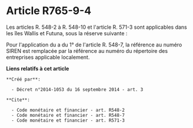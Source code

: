 # Article R765-9-4

Les articles R. 548-2 à R. 548-10 et l'article R. 571-3 sont applicables dans les îles Wallis et Futuna, sous la réserve
suivante : 

Pour l'application du a du 1° de l'article R. 548-7, la référence au numéro SIREN est remplacée par la référence au numéro du
répertoire des entreprises applicable localement.

**Liens relatifs à cet article**

	**Créé par**:

	  - Décret n°2014-1053 du 16 septembre 2014 - art. 3

	**Cite**:

	  - Code monétaire et financier - art. R548-2
	  - Code monétaire et financier - art. R548-7
	  - Code monétaire et financier - art. R571-3
